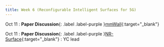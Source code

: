 ```yaml
---
title: Week 6 (Reconfigurable Intelligent Surfaces for 5G)
---
```


Oct 11
: **Paper Discussion**{: .label .label-purple }[mmWall](https://app.perusall.com/courses/cos597s_f2024-advanced-topics-in-computer-science-recent-advances-in-wireless-networks/mmwall){:target="_blank"}

Oct 11
: **Paper Discussion**{: .label .label-purple }[NR-Surface](https://app.perusall.com/courses/cos597s_f2024-advanced-topics-in-computer-science-recent-advances-in-wireless-networks/nr-surface){:target="_blank"}
  : YC lead
